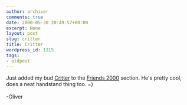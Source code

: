 ```yaml
---
author: archiver
comments: true
date: 2000-05-30 20:49:57+00:00
excerpt: None
layout: post
slug: critter
title: Critter
wordpress_id: 1315
tags:
- oldpost
---
```


Just added my bud <a href="http://www.oliverweb.com/friends2000/critter.shtml">Critter</a> to the <a href="http://www.oliverweb.com/friends2000/index.shtml">Friends 2000</a> section.  He's pretty cool, does a neat handstand thing too. =)<br /><br />-Oliver